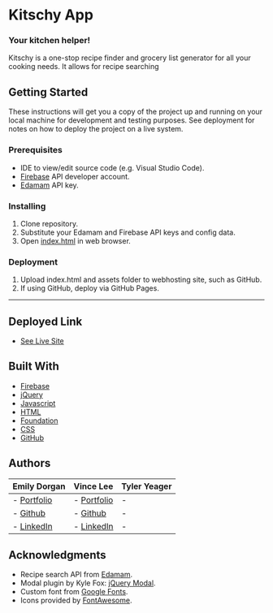 # Kitschy App
### Your kitchen helper!
Kitschy is a one-stop recipe finder and grocery list generator for all your cooking needs. It allows for recipe searching




## Getting Started

These instructions will get you a copy of the project up and running on your local machine for development and testing purposes. See deployment for notes on how to deploy the project on a live system.

### Prerequisites

* IDE to view/edit source code (e.g. Visual Studio Code).
* [Firebase](https://firebase.google.com/) API developer account.
* [Edamam](https://developer.edamam.com/) API key.

### Installing

1. Clone repository.
1. Substitute your Edamam and Firebase API keys and config data.
1. Open [index.html](index.html) in web browser.

### Deployment

1. Upload index.html and assets folder to webhosting site, such as GitHub.
1. If using GitHub, deploy via GitHub Pages.

---
## Deployed Link

* [See Live Site](https://starryblue7.github.io/kitschy-app/)

## Built With

* [Firebase](https://firebase.google.com/)
* [jQuery](https://jquery.com/)
* [Javascript](https://developer.mozilla.org/en-US/docs/Web/JavaScript)
* [HTML](https://developer.mozilla.org/en-US/docs/Web/HTML)
* [Foundation](https://get.foundation/)
* [CSS](https://developer.mozilla.org/en-US/docs/Web/CSS)
* [GitHub](https://github.com/)

## Authors

|**Emily Dorgan** | **Vince Lee** | **Tyler Yeager** |
|-----------------|---------------|------------------|
| - [Portfolio](https://emdorgan.github.io/portfolio/)| - [Portfolio](https://starryblue7.github.io/portfolio/)| - |
| - [Github](https://github.com/emdorgan)| - [Github](https://github.com/StarryBlue7) | - |
| - [LinkedIn](https://www.linkedin.com/in/emily-dorgan/)| - [LinkedIn](https://www.linkedin.com/in/vince-lee/) | - |

## Acknowledgments

* Recipe search API from [Edamam](https://developer.edamam.com/).
* Modal plugin by Kyle Fox: [jQuery Modal](https://jquerymodal.com/).
* Custom font from [Google Fonts](https://fonts.google.com/).
* Icons provided by [FontAwesome](https://fontawesome.com/).
